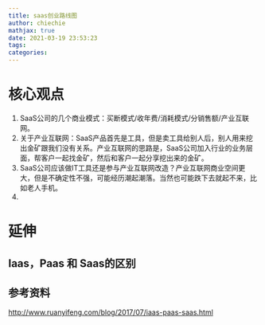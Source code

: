 ```yaml
---
title: saas创业路线图
author: chiechie
mathjax: true
date: 2021-03-19 23:53:23
tags:
categories:
---
```


# 核心观点
1. SaaS公司的几个商业模式：买断模式/收年费/消耗模式/分销售额/产业互联网。
2. 关于产业互联网：SaaS产品首先是工具，但是卖工具给别人后，别人用来挖出金矿跟我们没有关系。产业互联网的思路是，SaaS公司加入行业的业务层面，帮客户一起找金矿，然后和客户一起分享挖出来的金矿。
3. SaaS公司应该做IT工具还是参与产业互联网改造？产业互联网商业空间更大，但是不确定性不强，可能经历潮起潮落。当然也可能跌下去就起不来，比如老人手机。
4. 


# 延伸

## Iaas，Paas 和 Saas的区别



## 参考资料
http://www.ruanyifeng.com/blog/2017/07/iaas-paas-saas.html